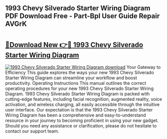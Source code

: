 ## 1993 Chevy Silverado Starter Wiring Diagram PDF Download Free - Part-Bpl User Guide Repair AVGrK

# <h2><a href="http://dfqd4a.blite.top/?on=1993+Chevy+Silverado+Starter+Wiring+Diagram">🔗Download New 👉🔴 1993 Chevy Silverado Starter Wiring Diagram</a></h2>

[![1993 Chevy Silverado Starter Wiring Diagram download](https://i.imgur.com/lujVjoI.png)](http://dfqd4a.blite.top/?on=1993+Chevy+Silverado+Starter+Wiring+Diagram)
Your Gateway to Efficiency This guide explores the ways your new 1993 Chevy Silverado Starter Wiring Diagram can streamline your workflow and boost productivity. Operating Instructions This manual outlines the correct operating procedures for your new 1993 Chevy Silverado Starter Wiring Diagram. 1993 Chevy Silverado Starter Wiring Diagram is packed with cutting-edge features, including facial recognition, augmented reality, voice activation, and wireless charging, all easily accessible through the intuitive user interface. Our expectation is that the 1993 Chevy Silverado Starter Wiring Diagram has been a comprehensive and easy-to-understand resource in your journey to becoming proficient in using your new gadget. Should you need any assistance or clarification, please do not hesitate to contact our support team.

